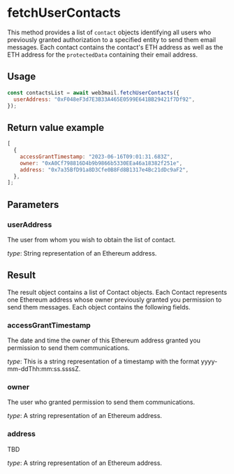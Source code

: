 # fetchUserContacts

This method provides a list of `contact` objects identifying all users who previously granted authorization to a specified entity to send them email messages. Each contact contains the contact's ETH address as well as the ETH address for the `protectedData` containing their email address.

## Usage

```javascript
const contactsList = await web3mail.fetchUserContacts({
  userAddress: "0xF048eF3d7E3B33A465E0599E641BB29421f7Df92",
});
```

## Return value example

```javascript
[
  {
    accessGrantTimestamp: "2023-06-16T09:01:31.683Z",
    owner: "0xA0Cf798816D4b9b9866b5330EEa46a18382f251e",
    address: "0x7a35BfD91a8D3Cfe0B8Fd8B1317e4Bc21dDc9aF2",
  },
];
```

## Parameters

### userAddress

The user from whom you wish to obtain the list of contact.

*type*: String representation of an Ethereum address. 

## Result

The result object contains a list of Contact objects. Each Contact represents one Ethereum address whose owner previously granted you permission to send them messages. Each object contains the following fields.

### accessGrantTimestamp

The date and time the owner of this Ethereum address granted you permission to send them communications.

*type*: This is a string representation of a timestamp with the format yyyy-mm-ddThh:mm:ss.ssssZ.

### owner

The user who granted permission to send them communications.

*type*: A string representation of an Ethereum address.

### address

TBD

*type*: A string representation of an Ethereum address.
